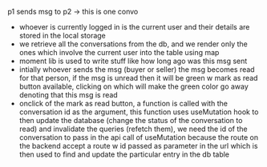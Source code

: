 p1 sends msg to p2 -> this is one convo
- whoever is currently logged in is the current user and their details 
are stored in the local storage
- we retrieve all the conversations from the db, and we render only the
ones which involve the current user into the table using map
- moment lib is used to write stuff like how long ago was this msg sent
- intially whoever sends the msg (buyer or seller) the msg becomes read
for that person, if the msg is unread then it will be green w mark as read button available, clicking on which will make the green color go away denoting that this msg is read
- onclick of the mark as read button, a function is called with the conversation id as the argument, this function uses useMutation hook to then update the database (change the status of the conversation to read) and invalidate the queries (refetch them), we need the id of the conversation to pass in the api call of useMutation because the route on the backend accept a route w id passed as parameter in the url which is then used to find and update the particular entry in the db table
